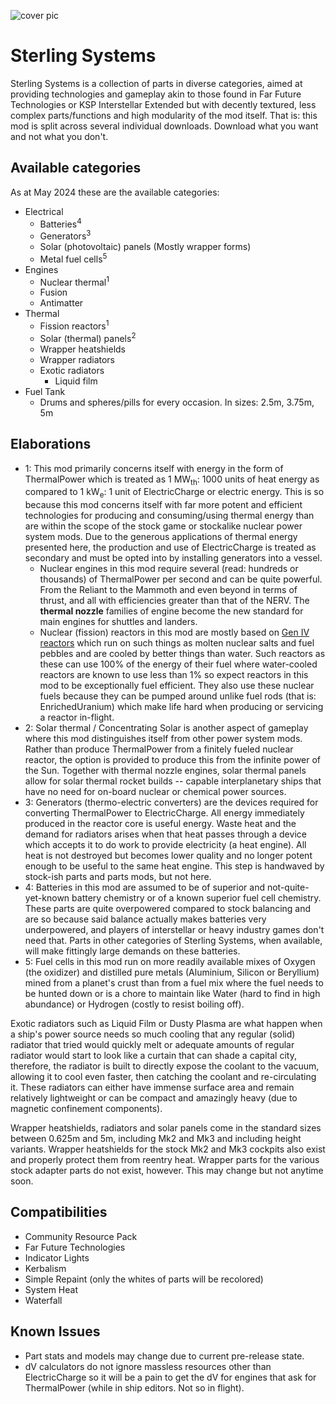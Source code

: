 ![cover pic](https://i.imgur.com/n84pGva.png)
# Sterling Systems
Sterling Systems is a collection of parts in diverse categories, aimed at providing technologies and gameplay akin to those found in Far Future Technologies or KSP Interstellar Extended but with decently textured, less complex parts/functions and high modularity of the mod itself. That is: this mod is split across several individual downloads. Download what you want and not what you don't.

## Available categories
As at May 2024 these are the available categories:
- Electrical
  - Batteries<sup>4</sup>
  - Generators<sup>3</sup>
  - Solar (photovoltaic) panels (Mostly wrapper forms)
  - Metal fuel cells<sup>5</sup>  
- Engines
  - Nuclear thermal<sup>1</sup>
  - Fusion
  - Antimatter
- Thermal
  - Fission reactors<sup>1</sup>
  - Solar (thermal) panels<sup>2</sup>
  - Wrapper heatshields
  - Wrapper radiators
  - Exotic radiators
    - Liquid film
- Fuel Tank
  - Drums and spheres/pills for every occasion. In sizes: 2.5m, 3.75m, 5m

## Elaborations
- 1: This mod primarily concerns itself with energy in the form of ThermalPower which is treated as 1 MW<sub>th</sub>: 1000 units of heat energy as compared to 1 kW<sub>e</sub>: 1 unit of ElectricCharge or electric energy. This is so because this mod concerns itself with far more potent and efficient technologies for producing and consuming/using thermal energy than are within the scope of the stock game or stockalike nuclear power system mods. Due to the generous applications of thermal energy presented here, the production and use of ElectricCharge is treated as secondary and must be opted into by installing generators into a vessel.
  - Nuclear engines in this mod require several (read: hundreds or thousands) of ThermalPower per second and can be quite powerful. From the Reliant to the Mammoth and even beyond in terms of thrust, and all with efficiencies greater than that of the NERV. The **thermal nozzle** families of engine become the new standard for main engines for shuttles and landers.
  - Nuclear (fission) reactors in this mod are mostly based on [Gen IV reactors](https://en.wikipedia.org/wiki/Generation_IV_reactor) which run on such things as molten nuclear salts and fuel pebbles and are cooled by better things than water. Such reactors as these can use 100% of the energy of their fuel where water-cooled reactors are known to use less than 1% so expect reactors in this mod to be exceptionally fuel efficient. They also use these nuclear fuels because they can be pumped around unlike fuel rods (that is: EnrichedUranium) which make life hard when producing or servicing a reactor in-flight.
- 2: Solar thermal / Concentrating Solar is another aspect of gameplay where this mod distinguishes itself from other power system mods. Rather than produce ThermalPower from a finitely fueled nuclear reactor, the option is provided to produce this from the infinite power of the Sun. Together with thermal nozzle engines, solar thermal panels allow for solar thermal rocket builds -- capable interplanetary ships that have no need for on-board nuclear or chemical power sources.
- 3: Generators (thermo-electric converters) are the devices required for converting ThermalPower to ElectricCharge. All energy immediately produced in the reactor core is useful energy. Waste heat and the demand for radiators arises when that heat passes through a device which accepts it to do work to provide electricity (a heat engine). All heat is not destroyed but becomes lower quality and no longer potent enough to be useful to the same heat engine. This step is handwaved by stock-ish parts and parts mods, but not here.
- 4: Batteries in this mod are assumed to be of superior and not-quite-yet-known battery chemistry or of a known superior fuel cell chemistry. These parts are quite overpowered compared to stock balancing and are so because said balance actually makes batteries very underpowered, and players of interstellar or heavy industry games don't need that. Parts in other categories of Sterling Systems, when available, will make fittingly large demands on these batteries.
- 5: Fuel cells in this mod run on more readily available mixes of Oxygen (the oxidizer) and distilled pure metals (Aluminium, Silicon or Beryllium) mined from a planet's crust than from a fuel mix where the fuel needs to be hunted down or is a chore to maintain like Water (hard to find in high abundance) or Hydrogen (costly to resist boiling off).

Exotic radiators such as Liquid Film or Dusty Plasma are what happen when a ship's power source needs so much cooling that any regular (solid) radiator that tried would quickly melt or adequate amounts of regular radiator would start to look like a curtain that can shade a capital city, therefore, the radiator is built to directly expose the coolant to the vacuum, allowing it to cool even faster, then catching the coolant and re-circulating it. These radiators can either have immense surface area and remain relatively lightweight or can be compact and amazingly heavy (due to magnetic confinement components).

Wrapper heatshields, radiators and solar panels come in the standard sizes between 0.625m and 5m, including Mk2 and Mk3 and including height variants. Wrapper heatshields for the stock Mk2 and Mk3 cockpits also exist and properly protect them from reentry heat. Wrapper parts for the various stock adapter parts do not exist, however. This may change but not anytime soon.

## Compatibilities
- Community Resource Pack
- Far Future Technologies
- Indicator Lights
- Kerbalism
- Simple Repaint (only the whites of parts will be recolored) 
- System Heat
- Waterfall

## Known Issues
- Part stats and models may change due to current pre-release state.
- dV calculators do not ignore massless resources other than ElectricCharge so it will be a pain to get the dV for engines that ask for ThermalPower (while in ship editors. Not so in flight).
